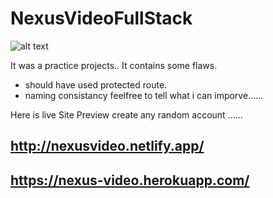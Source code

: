 # NexusVideoFullStack


![alt text](https://res.cloudinary.com/dbi3j4bvc/image/upload/v1624853276/Ritik_Vashisth_vyyoml.png)

It was a practice projects.. 
It contains some flaws.
- should have used protected route.
- naming consistancy 
feelfree to tell what i can imporve......

Here is live Site Preview    create any random account ...... 


## http://nexusvideo.netlify.app/
## https://nexus-video.herokuapp.com/
